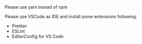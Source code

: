 Please use yarn insead of npm

Please use VSCode as IDE and install some extensions following:
- Prettier
- ESLint
- EditorConfig for VS Code
